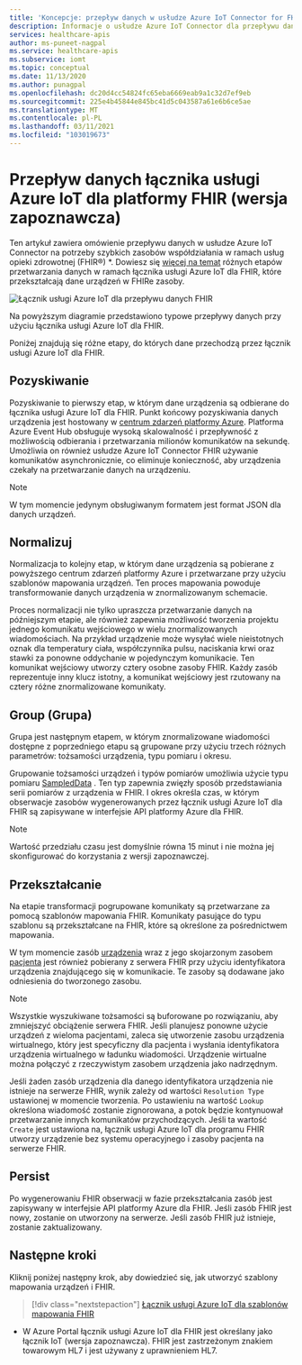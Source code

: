 ```yaml
---
title: 'Koncepcje: przepływ danych w usłudze Azure IoT Connector for FHIR (wersja zapoznawcza) funkcja interfejsu API platformy Azure dla FHIR'
description: Informacje o usłudze Azure IoT Connector dla przepływu danych FHIR (wersja zapoznawcza). Łącznik usługi Azure IoT dla FHIR (wersja zapoznawcza) pobiera, normalizuje, grupuje, przekształca i utrzymuje dane IoMT do interfejsu API platformy Azure dla FHIR.
services: healthcare-apis
author: ms-puneet-nagpal
ms.service: healthcare-apis
ms.subservice: iomt
ms.topic: conceptual
ms.date: 11/13/2020
ms.author: punagpal
ms.openlocfilehash: dc20d4cc54824fc65eba6669eab9a1c32d7ef9eb
ms.sourcegitcommit: 225e4b45844e845bc41d5c043587a61e6b6ce5ae
ms.translationtype: MT
ms.contentlocale: pl-PL
ms.lasthandoff: 03/11/2021
ms.locfileid: "103019673"
---
```

# <a name="azure-iot-connector-for-fhir-preview-data-flow"></a>Przepływ danych łącznika usługi Azure IoT dla platformy FHIR (wersja zapoznawcza)

Ten artykuł zawiera omówienie przepływu danych w usłudze Azure IoT Connector na potrzeby szybkich zasobów współdziałania w ramach usług opieki zdrowotnej (FHIR&#174;) *. Dowiesz się [więcej na temat](https://www.hl7.org/fhir/observation.html) różnych etapów przetwarzania danych w ramach łącznika usługi Azure IoT dla FHIR, które przekształcają dane urządzeń w FHIRe zasoby.

![Łącznik usługi Azure IoT dla przepływu danych FHIR](media/concepts-iot-data-flow/iot-connector-data-flow.png)

Na powyższym diagramie przedstawiono typowe przepływy danych przy użyciu łącznika usługi Azure IoT dla FHIR. 

Poniżej znajdują się różne etapy, do których dane przechodzą przez łącznik usługi Azure IoT dla FHIR.

## <a name="ingest"></a>Pozyskiwanie
Pozyskiwanie to pierwszy etap, w którym dane urządzenia są odbierane do łącznika usługi Azure IoT dla FHIR. Punkt końcowy pozyskiwania danych urządzenia jest hostowany w [centrum zdarzeń platformy Azure](../../event-hubs/index.yml). Platforma Azure Event Hub obsługuje wysoką skalowalność i przepływność z możliwością odbierania i przetwarzania milionów komunikatów na sekundę. Umożliwia on również usłudze Azure IoT Connector FHIR używanie komunikatów asynchronicznie, co eliminuje konieczność, aby urządzenia czekały na przetwarzanie danych na urządzeniu.

> [!NOTE]
> W tym momencie jedynym obsługiwanym formatem jest format JSON dla danych urządzeń.

## <a name="normalize"></a>Normalizuj
Normalizacja to kolejny etap, w którym dane urządzenia są pobierane z powyższego centrum zdarzeń platformy Azure i przetwarzane przy użyciu szablonów mapowania urządzeń. Ten proces mapowania powoduje transformowanie danych urządzenia w znormalizowanym schemacie. 

Proces normalizacji nie tylko upraszcza przetwarzanie danych na późniejszym etapie, ale również zapewnia możliwość tworzenia projektu jednego komunikatu wejściowego w wielu znormalizowanych wiadomościach. Na przykład urządzenie może wysyłać wiele nieistotnych oznak dla temperatury ciała, współczynnika pulsu, naciskania krwi oraz stawki za ponowne oddychanie w pojedynczym komunikacie. Ten komunikat wejściowy utworzy cztery osobne zasoby FHIR. Każdy zasób reprezentuje inny klucz istotny, a komunikat wejściowy jest rzutowany na cztery różne znormalizowane komunikaty.

## <a name="group"></a>Group (Grupa)
Grupa jest następnym etapem, w którym znormalizowane wiadomości dostępne z poprzedniego etapu są grupowane przy użyciu trzech różnych parametrów: tożsamości urządzenia, typu pomiaru i okresu.

Grupowanie tożsamości urządzeń i typów pomiarów umożliwia użycie typu pomiaru [SampledData](https://www.hl7.org/fhir/datatypes.html#SampledData) . Ten typ zapewnia zwięzły sposób przedstawiania serii pomiarów z urządzenia w FHIR. I okres określa czas, w którym obserwacje zasobów wygenerowanych przez łącznik usługi Azure IoT dla FHIR są zapisywane w interfejsie API platformy Azure dla FHIR.

> [!NOTE]
> Wartość przedziału czasu jest domyślnie równa 15 minut i nie można jej skonfigurować do korzystania z wersji zapoznawczej.

## <a name="transform"></a>Przekształcanie
Na etapie transformacji pogrupowane komunikaty są przetwarzane za pomocą szablonów mapowania FHIR. Komunikaty pasujące do typu szablonu są przekształcane na FHIR, które są określone za pośrednictwem mapowania.

W tym momencie zasób [urządzenia](https://www.hl7.org/fhir/device.html) wraz z jego skojarzonym zasobem [pacjenta](https://www.hl7.org/fhir/patient.html) jest również pobierany z serwera FHIR przy użyciu identyfikatora urządzenia znajdującego się w komunikacie. Te zasoby są dodawane jako odniesienia do tworzonego zasobu.

> [!NOTE]
> Wszystkie wyszukiwane tożsamości są buforowane po rozwiązaniu, aby zmniejszyć obciążenie serwera FHIR. Jeśli planujesz ponowne użycie urządzeń z wieloma pacjentami, zaleca się utworzenie zasobu urządzenia wirtualnego, który jest specyficzny dla pacjenta i wysłania identyfikatora urządzenia wirtualnego w ładunku wiadomości. Urządzenie wirtualne można połączyć z rzeczywistym zasobem urządzenia jako nadrzędnym.

Jeśli żaden zasób urządzenia dla danego identyfikatora urządzenia nie istnieje na serwerze FHIR, wynik zależy od wartości `Resolution Type` ustawionej w momencie tworzenia. Po ustawieniu na wartość `Lookup` określona wiadomość zostanie zignorowana, a potok będzie kontynuował przetwarzanie innych komunikatów przychodzących. Jeśli ta wartość `Create` jest ustawiona na, łącznik usługi Azure IoT dla programu FHIR utworzy urządzenie bez systemu operacyjnego i zasoby pacjenta na serwerze FHIR.  

## <a name="persist"></a>Persist
Po wygenerowaniu FHIR obserwacji w fazie przekształcania zasób jest zapisywany w interfejsie API platformy Azure dla FHIR. Jeśli zasób FHIR jest nowy, zostanie on utworzony na serwerze. Jeśli zasób FHIR już istnieje, zostanie zaktualizowany.

## <a name="next-steps"></a>Następne kroki

Kliknij poniżej następny krok, aby dowiedzieć się, jak utworzyć szablony mapowania urządzeń i FHIR.

>[!div class="nextstepaction"]
>[Łącznik usługi Azure IoT dla szablonów mapowania FHIR](iot-mapping-templates.md)

* W Azure Portal łącznik usługi Azure IoT dla FHIR jest określany jako łącznik IoT (wersja zapoznawcza). FHIR jest zastrzeżonym znakiem towarowym HL7 i jest używany z uprawnieniem HL7. 